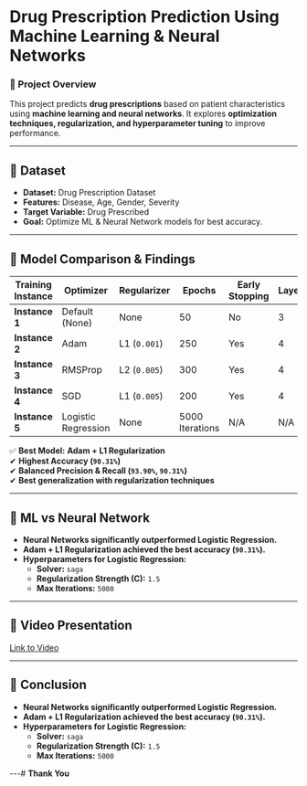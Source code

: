 # **Drug Prescription Prediction Using Machine Learning & Neural Networks**
### **📌 Project Overview**
This project predicts **drug prescriptions** based on patient characteristics using **machine learning and neural networks**. It explores **optimization techniques, regularization, and hyperparameter tuning** to improve performance.

---

## **📌 Dataset**
- **Dataset:** Drug Prescription Dataset
- **Features:** Disease, Age, Gender, Severity
- **Target Variable:** Drug Prescribed
- **Goal:** Optimize ML & Neural Network models for best accuracy.

---

## **📌 Model Comparison & Findings**
| **Training Instance** | **Optimizer** | **Regularizer** | **Epochs** | **Early Stopping** | **Layers** | **Learning Rate** | **Accuracy** | **Loss** | **Precision** | **Recall** | **F1 Score** |
|----------------|-------------|--------------|--------|---------------|--------|---------------|----------|------|-----------|--------|---------|
| **Instance 1** | Default (None) | None | 50 | No | 3 | Default | 84.11% | 0.7201 | 90.36% | 84.11% | 82.14% |
| **Instance 2** | Adam | L1 (`0.001`) | 250 | Yes | 4 | 0.0017 | 90.31% | 0.8767 | 93.90% | 90.31% | 88.08% |
| **Instance 3** | RMSProp | L2 (`0.005`) | 300 | Yes | 4 | 0.001 | 89.53% | 0.8198 | 93.61% | 89.53% | 87.04% |
| **Instance 4** | SGD | L1 (`0.005`) | 200 | Yes | 4 | 0.005 | 85.66% | 1.2266 | 90.76% | 85.66% | 82.91% |
| **Instance 5** | Logistic Regression | None | 5000 Iterations | N/A | N/A | N/A | 67.83% | N/A | 70.16% | 67.83% | 63.77% |


✅ **Best Model:** **Adam + L1 Regularization**  
✔ **Highest Accuracy (`90.31%`)**  
✔ **Balanced Precision & Recall (`93.90%`, `90.31%`)**  
✔ **Best generalization with regularization techniques**  

---

## **📌 ML vs Neural Network**
- **Neural Networks significantly outperformed Logistic Regression.**
- **Adam + L1 Regularization achieved the best accuracy (`90.31%`).**
- **Hyperparameters for Logistic Regression:**
  - **Solver:** `saga`
  - **Regularization Strength (C):** `1.5`
  - **Max Iterations:** `5000`

---

## **📌 Video Presentation**

[Link to Video](https://drive.google.com/file/d/1-_9000000000000000000000000000000000000000/view?usp=sharing)

---

## **📌 Conclusion**
- **Neural Networks significantly outperformed Logistic Regression.**
- **Adam + L1 Regularization achieved the best accuracy (`90.31%`).**
- **Hyperparameters for Logistic Regression:**
  - **Solver:** `saga`
  - **Regularization Strength (C):** `1.5`
  - **Max Iterations:** `5000`

---# **Thank You**


